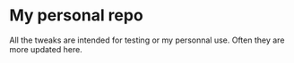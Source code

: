 # My personal repo

All the tweaks are intended for testing or my personnal use. Often they are more updated here.
